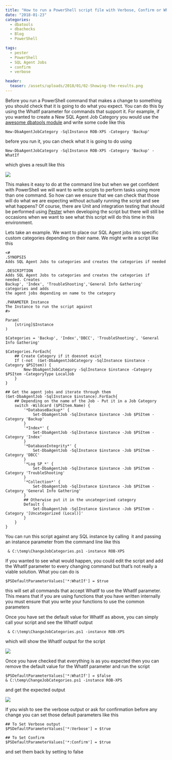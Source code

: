 ```yaml
---
title: "How to run a PowerShell script file with Verbose, Confirm or WhatIf"
date: "2018-01-23" 
categories:
  - dbatools
  - dbachecks
  - Blog
  - PowerShell

tags:
  - pester
  - PowerShell
  - SQL Agent Jobs
  - confirm
  - verbose

header:
  teaser: /assets/uploads/2018/01/02-Showing-the-results.png
---
```

Before you run a PowerShell command that makes a change to something you should check that it is going to do what you expect. You can do this by using the WhatIf parameter for commands that support it. For example, if you wanted to create a New SQL Agent Job Category you would use the [awesome dbatools module](http://dbatools.io) and write some code like this

    New-DbaAgentJobCategory -SqlInstance ROB-XPS -Category 'Backup'

before you run it, you can check what it is going to do using

    New-DbaAgentJobCategory -SqlInstance ROB-XPS -Category 'Backup' -WhatIf

which gives a result like this

![](https://blog.robsewell.com/assets/uploads/2018/01/01-Whatif.png)

This makes it easy to do at the command line but when we get confident with PowerShell we will want to write scripts to perform tasks using more than one command. So how can we ensure that we can check that those will do what we are expecting without actually running the script and see what happens? Of course, there are Unit and integration testing that should be performed using [Pester](https://blog.robsewell.com/writing-dynamic-and-random-tests-cases-for-pester/) when developing the script but there will still be occasions when we want to see what this script will do this time in this environment.

Lets take an example. We want to place our SQL Agent jobs into specific custom categories depending on their name. We might write a script like this

    <#
    .SYNOPSIS
    Adds SQL Agent Jobs to categories and creates the categories if needed
    
    .DESCRIPTION
    Adds SQL Agent Jobs to categories and creates the categories if needed. Creates
    Backup', 'Index', 'TroubleShooting','General Info Gathering' categories and adds
    the agent jobs depending on name to the category
    
    .PARAMETER Instance
    The Instance to run the script against
    #>
    
    Param(
        [string]$Instance
    )
    
    $Categories = 'Backup', 'Index','DBCC', 'TroubleShooting', 'General Info Gathering'
    
    $Categories.ForEach{
        ## Create Category if it doesnot exist
        If (-not  (Get-DbaAgentJobCategory -SqlInstance $instance -Category $PSItem)) {
            New-DbaAgentJobCategory -SqlInstance $instance -Category $PSItem -CategoryType LocalJob
        }
    }
    
    ## Get the agent jobs and iterate through them
    (Get-DbaAgentJob -SqlInstance $instance).ForEach{
        ## Depending on the name of the Job - Put it in a Job Category
        switch -Wildcard ($PSItem.Name) {
            '*DatabaseBackup*' { 
                Set-DbaAgentJob -SqlInstance $instance -Job $PSItem -Category 'Backup'
            }
            '*Index*' { 
                Set-DbaAgentJob -SqlInstance $instance -Job $PSItem -Category 'Index'
            }
            '*DatabaseIntegrity*' { 
                Set-DbaAgentJob -SqlInstance $instance -Job $PSItem -Category 'DBCC'
            }
            '*Log SP_*' { 
                Set-DbaAgentJob -SqlInstance $instance -Job $PSItem -Category 'TroubleShooting'
            }
            '*Collection*' { 
                Set-DbaAgentJob -SqlInstance $instance -Job $PSItem -Category 'General Info Gathering'
            }
            ## Otherwise put it in the uncategorised category
            Default {
                Set-DbaAgentJob -SqlInstance $instance -Job $PSItem -Category '[Uncategorized (Local)]'
            }
        }
    }

You can run this script against any SQL instance by calling  it and passing an instance parameter from the command line like this

     & C:\temp\ChangeJobCategories.ps1 -instance ROB-XPS

If you wanted to see what would happen, you could edit the script and add the WhatIf parameter to every changing command but that’s not really a viable solution. What you can do is

    $PSDefaultParameterValues['*:WhatIf'] = $true

this will set all commands that accept WhatIf to use the WhatIf parameter. This means that if you are using functions that you have written internally you must ensure that you write your functions to use the common parameters

Once you have set the default value for WhatIf as above, you can simply call your script and see the WhatIf output

     & C:\temp\ChangeJobCategories.ps1 -instance ROB-XPS

which will show the WhatIf output for the script

![](https://blog.robsewell.com/assets/uploads/2018/01/02-Showing-the-results.png)

Once you have checked that everything is as you expected then you can remove the default value for the WhatIf parameter and run the script

    $PSDefaultParameterValues['*:WhatIf'] = $false
    & C:\temp\ChangeJobCategories.ps1 -instance ROB-XPS

and get the expected output

![](https://blog.robsewell.com/assets/uploads/2018/01/03-run-the-script-1.png)

If you wish to see the verbose output or ask for confirmation before any change you can set those default parameters like this

    ## To Set Verbose output
    $PSDefaultParameterValues['*:Verbose'] = $true
    
    ## To Set Confirm
    $PSDefaultParameterValues['*:Confirm'] = $true

and set them back by setting to false
